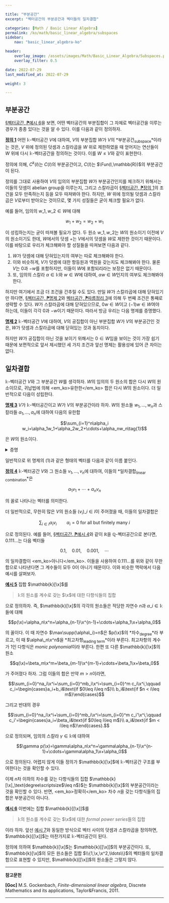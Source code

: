 ```yaml
---

title: "부분공간"
excerpt: "벡터공간의 부분공간과 벡터들의 일차결합"

categories: [Math / Basic Linear Algebra]
permalink: /ko/math/basic_linear_algebra/subspaces
sidebar: 
    nav: "basic_linear_algebra-ko"

header:
    overlay_image: /assets/images/Math/Basic_Linear_Algebra/Subspaces.png
    overlay_filter: 0.5

date: 2022-07-29
last_modified_at: 2022-07-29

weight: 3

---
```


## 부분공간

[§벡터공간, ⁋예시 6](/ko/math/basic_linear_algebra/vector_spaces#ex6)을 보면, 어떤 벡터공간의 부분집합이 그 자체로 벡터공간을 이루는 경우가 종종 있다는 것을 알 수 있다. 이를 다음과 같이 정의하자.

<div class="definition" markdown="1">

<ins id="def1">**정의 1**</ins> 어떤 $\mathbb{k}$-벡터공간 $V$에 대하여, $V$의 부분집합 $W$가 $V$의 *부분공간<sub>subspace</sub>*이라는 것은, $V$ 위에 정의된 덧셈과 스칼라곱을 $W$ 위로 제한하였을 때 얻어지는 연산들이 $W$ 위에 다시 $\mathbb{k}$-벡터공간을 정의하는 것이다. 이를 $W\leq V$와 같이 표현한다.

</div>

정의에 의해, $C^k(I)$는 $C(I)$의 부분공간이고, $C(I)$는 $\Fun(I,\mathbb{R})$의 부분공간이 된다.

정의를 그대로 사용하여 $V$의 임의의 부분집합 $W$가 부분공간인지를 체크하기 위해서는 이들의 덧셈이 abelian group을 이루는지, 그리고 스칼라곱이 [§벡터공간, ⁋정의 1](/ko/math/basic_linear_algebra/vector_spaces#def1)의 조건을 모두 만족하는지 등을 모두 따져봐야 한다. 하지만, $W$ 위에 정의될 덧셈과 스칼라곱은 $V$로부터 받아오는 것이므로, 몇 가지 성질들은 굳이 체크할 필요가 없다. 

예를 들어, 임의의 $w\_1,w\_2\in W$에 대해

$$w_1+w_2=w_2+w_1$$

이 성립하는지는 굳이 따져볼 필요가 없다. 두 원소 $w\_1,w\_2$는 $W$의 원소이기 이전에 $V$의 원소이기도 한데, $W$에서의 덧셈 $+$는 $V$에서의 덧셈을 $W$로 제한한 것이기 때문이다. 이를 바탕으로 우리가 체크해봐야 할 성질들을 따져보면 다음과 같다.

1. $W$가 덧셈에 대해 닫혀있는지의 여부는 따로 체크해봐야 한다. 
2. 이와 비슷하게, $V$가 덧셈에 대한 항등원과 역원을 갖는지도 체크해봐야 한다. 물론 $V$는 $0$과 $-w$를 포함하지만, 이들이 $W$에 포함되리라는 보장은 없기 때문이다.
3. 또, 임의의 스칼라 $\alpha\in\mathbb{k}$와 $w\in W$에 대하여, $\alpha w\in W$인지의 여부도 체크해봐야 한다.

하지만 여기에서 조금 더 조건을 간추릴 수도 있다. 만일 $W$가 스칼라곱에 대해 닫혀있기만 하다면, [§벡터공간, ⁋명제 2](/ko/math/basic_linear_algebra/vector_spaces#prop2)와 [벡터공간, ⁋따름정리 3](/ko/math/basic_linear_algebra/vector_spaces#cor3)에 의해 두 번째 조건은 통째로 생략할 수 있다. $W$가 스칼라곱에 대해 닫혀있으므로, $0w\in W$이고 $(-1)w\in W$여야 하는데, 이들이 각각 $0$과 $-w$이기 때문이다. 따라서 방금 우리는 다음 명제를 증명했다.

<div class="proposition" markdown="1">

<ins id="prop2">**명제 2**</ins> $\mathbb{k}$-벡터공간 $V$에 대하여, $V$의 공집합이 아닌 부분집합 $W$가 $V$의 부분공간인 것은, $W$가 덧셈과 스칼라곱에 대해 닫혀있는 것과 동치이다.

</div>

하지만 $W$가 공집합이 아닌 것을 보이기 위해서는 $0\in W$임을 보이는 것이 가장 쉽기 때문에 보편적으로 앞서 제시했던 세 가지 조건과 앞선 명제는 활용성에 있어 큰 차이는 없다.

## 일차결합

$\mathbb{k}$-벡터공간 $V$와 그 부분공간 $W$를 생각하자. $W$의 임의의 두 원소의 합은 다시 $W$의 원소이므로, 귀납법에 의해 <em_ko>유한한</em_ko> 합은 다시 $W$의 원소이다. 더 일반적으로 다음이 성립한다.

<div class="proposition" markdown="1">

<ins id="prop3">**명제 3**</ins> $V$가 $\mathbb{k}$-벡터공간이고 $W$가 $V$의 부분공간이라 하자. $W$의 원소들 $w_1,\ldots, w_n$과 스칼라들 $\alpha_1,\ldots,\alpha_n$에 대하여 다음의 유한합

$$\sum_{i=1}^n\alpha_i w_i=\alpha_1w_1+\alpha_2w_2+\cdots+\alpha_nw_n\tag{1}$$

은 $W$의 원소이다.

</div>
<details class="proof" markdown="1">
<summary>증명</summary>

귀납법을 이용하여 진행한다. $n=1$인 경우는 보일 것이 없으므로 $n=2$인 경우부터 생각하자. 이 경우 [명제 2](#prop2)에 의하여 $\alpha\_1w\_1,\alpha\_2w\_2$ 각각은 $W$의 원소이고 따라서 이들의 합 $\alpha\_1w\_1+\alpha\_2w\_2$ 또한 $W$의 원소이다.

일반적인 $n$에 대하여, $W$에서의 덧셈은 결합법칙을 만족하므로

$$\alpha_1w_1+\alpha_2w_2+\cdots+\alpha_nw_n=(\alpha_1w_1+\cdots\alpha_{n-1}w_{n-1})+\alpha_nw_n$$

이 성립한다. 이제 귀납적 가정에 의하여 $\alpha_1w_1+\cdots\alpha_{n-1}w_{n-1}$과 $\alpha_nw_n$ 각각은 $W$의 원소이고, 따라서 이들의 합 $\sum\_{i=1}^n\alpha\_iw\_i$ 또한 $W$의 원소이다.

</details>

일반적으로 위 명제의 (1)과 같은 형태의 벡터를 다음과 같이 이름 붙인다.

<div class="definition" markdown="1">

<ins id="def4">**정의 4**</ins> $\mathbb{k}$-벡터공간 $V$와 그 원소들 $v_1,\ldots, v_n$에 대하여, 이들의 *일차결합<sub>linear combination</sub>*은

$$\alpha_1v_1+\cdots+\alpha_nv_n$$

의 꼴로 나타나는 벡터를 의미한다. 

</div>

더 일반적으로, 무한히 많은 $V$의 원소들 $(v_i)\_{i\in I}$이 주어졌을 때, 이들의 일차결합은

$$\sum_{i\in I}\alpha_iv_i\qquad\text{$\alpha_i=0$ for all but finitely many $i$}$$

으로 정의된다. 예를 들어, [§벡터공간, ⁋예시 4](/ko/math/basic_linear_algebra/vector_spaces#ex4)와 같이 $\mathbb{R}$을 $\mathbb{Q}$-벡터공간으로 본다면, $0.111\ldots$는 다음 벡터들

$$0.1,\quad 0.01,\quad0.001,\quad\cdots$$

의 일차결합이 <em_ko>아니다</em_ko>. 이들을 사용하여 $0.111\ldots$를 위와 같이 무한합으로 나타낸다면 그 계수들이 모두 $0$이 아니기 때문이다. 이와 비슷한 맥락에서 다음 예시를 살펴보자.

<div class="example" markdown="1">

<ins id="ex5">**예시 5**</ins> 집합 $\mathbb{k}[\x]$를 

> $\mathbb{k}$의 원소를 계수로 갖는 $\x$에 대한 다항식들의 집합

으로 정의하자. 즉, $\mathbb{k}[\x]$의 각각의 원소들은 적당한 자연수 $n$과 $\alpha\_i\in\mathbb{k}$들에 대해

$$p(\x)=\alpha_n\x^n+\alpha_{n-1}\x^{n-1}+\cdots+\alpha_1\x+\alpha_0$$

의 꼴이다. 이 때 자연수 $\max\supp(\alpha\_i)=n$은 $p(\x)$의 *차수<sub>degree</sub>*라 부르고, 이 때 $\alpha\_n\x^n$을 *최고차항<sub>leading term</sub>*이라 부른다. 최고차항의 계수가 1인 다항식은 *monic polynomial*이라 부른다. 한편 또 다른 $\mathbb{k}[\x]$의 원소 

$$q(\x)=\beta_m\x^m+\beta_{m-1}\x^{m-1}+\cdots+\beta_1\x+\beta_0$$

가 주어졌다 하자. 그럼 이들의 합은 만약 $m>n$이라면,  

$$\sum_{i=0}^na_i\x^i+\sum_{i=0}^mb_i\x^i=\sum_{i=0}^m c_i\x^i,\qquad c_i=\begin{cases}a_i+b_i&\text{if $0\leq i\leq n$}\\ b_i&\text{if $n < i\leq m$}\end{cases}$$

그리고 반대의 경우

$$\sum_{i=0}^na_i\x^i+\sum_{i=0}^mb_i\x^i=\sum_{i=0}^m c_i'\x^i,\qquad c_i'=\begin{cases}a_i+\beta_i&\text{if $0\leq i\leq m$}\\ a_i&\text{if $m < i\leq n$}\end{cases}.$$

으로 정의되며, 임의의 스칼라 $\gamma\in\mathbb{k}$에 대하여

$$\gamma p(\x)=\gamma\alpha_n\x^n+\gamma\alpha_{n-1}\x^{n-1}+\cdots+\gamma\alpha_1\x+\alpha_0$$

으로 정의된다. 어렵지 않게 이들 정의가 $\mathbb{k}[\x]$에 $\mathbb{k}$-벡터공간 구조를 부여한다는 것을 확인할 수 있다.

이제 $n$차 이하의 차수를 갖는 다항식들의 집합 $\mathbb{k}[\x]_\text{degree\scriptsize$\leq n$}$는 $\mathbb{k}[\x]$의 부분공간이라는 것을 확인할 수 있다. 반면, <em_ko>정확히</em_ko> 차수 $n$을 갖는 다항식들의 집합은 부분공간이 아니다. 

</div>

<div class="example" markdown="1">

<ins id="ex6">**예시 6**</ins> 이번에는 집합 $\mathbb{k}[[\x]]$를 

>$\mathbb{k}$의 원소를 계수로 갖는 $\x$에 대한 *formal power series*들의 집합

이라 하자. 앞선 [예시 7](#ex7)와 동일한 방식으로 벡터 사이의 덧셈과 스칼라곱을 정의하면, $\mathbb{k}[[\x]]$는 마찬가지로 $\mathbb{k}$-벡터공간이 된다.  

</div>

정의에 의하여 $\mathbb{k}[\x]$는 $\mathbb{k}[[\x]]$의 부분공간이다. 또, $\mathbb{k}[\x]$의 모든 원소들은 집합 $\\{1,\x,\x^2,\ldots\\}$의 벡터들의 일차결합으로 표현할 수 있지만, $\mathbb{k}[[\x]]$의 원소들은 그렇지 않다.

---

**참고문헌**

**[Goc]** M.S. Gockenbach, *Finite-dimensional linear algebra*, Discrete Mathematics and its applications, Taylor&Francis, 2011.

---